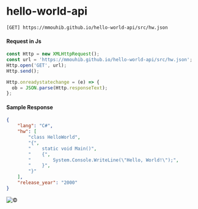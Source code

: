 # hello-world-api

```url
[GET] https://mmouhib.github.io/hello-world-api/src/hw.json
```

#### Request in Js
```javascript
const Http = new XMLHttpRequest();
const url = 'https://mmouhib.github.io/hello-world-api/src/hw.json';
Http.open('GET', url);
Http.send();

Http.onreadystatechange = (e) => {
  ob = JSON.parse(Http.responseText);
};

```


#### Sample Response
```json
{
	"lang": "C#",
	"hw": [
		"class HelloWorld",
		"{",
		"    static void Main()",
		"    {",
		"        System.Console.WriteLine(\"Hello, World!\");",
		"    }",
		"}"
	],
	"release_year": "2000"
}
```

![©](https://miro.medium.com/max/700/1*G6MI9xd0POoyNuQdda69NA.jpeg)
